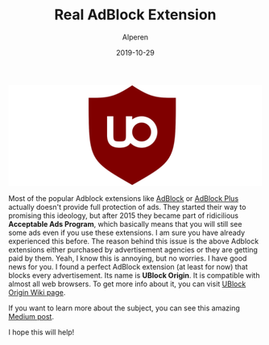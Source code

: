 ﻿---
layout: post
title:  "Real AdBlock Extension"
author: Alperen
date:   2019-10-29
image: /images/adblock/1.png
categories:
  - Software
---

![AdBlock](/images/adblock/1.png)

Most of the popular Adblock extensions like [AdBlock](https://getadblock.com) or [AdBlock Plus](https://adblockplus.org/) actually doesn't provide full protection of ads. They started their way to promising this ideology, but after 2015 they became part of ridicilious **Acceptable Ads Program**, which basically means that you will still see some ads even if you use these extensions. I am sure you have already experienced this before. The reason behind this issue is the above Adblock extensions either purchased by advertisement agencies or they are getting paid by them. Yeah, I know this is annoying, but no worries. I have good news for you. I found a perfect AdBlock extension (at least for now) that blocks every advertisement. Its name is **UBlock Origin**. It is compatible with almost all web browsers. To get more info about it, you can visit [UBlock Origin Wiki page](https://en.wikipedia.org/wiki/UBlock_Origin). 

If you want to learn more about the subject, you can see this amazing [Medium post](https://medium.com/@trybravery/please-stop-using-adblock-but-not-why-you-think-13280e76c8e7).

I hope this will help! 

<center> 
  <script type='text/javascript' src='https://storage.ko-fi.com/cdn/widget/Widget_2.js'></script><script type='text/javascript' style="text-align:center">kofiwidget2.init('Buy Me a Coffee', '#e08428', 'V7V3IDOGW');kofiwidget2.draw();</script> 
</center>
